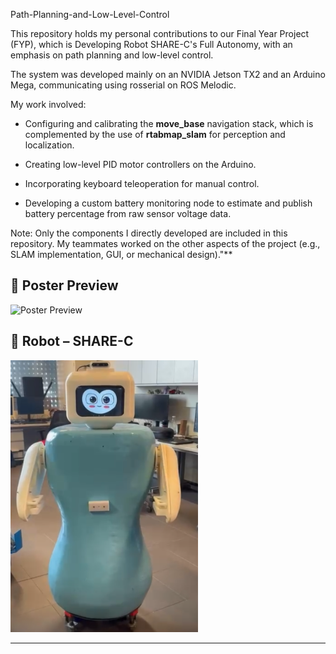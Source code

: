 Path-Planning-and-Low-Level-Control

This repository holds my personal contributions to our Final Year Project (FYP), which is Developing Robot SHARE-C's Full Autonomy, with an emphasis on path planning and low-level control.

The system was developed mainly on an NVIDIA Jetson TX2 and an Arduino Mega, communicating using rosserial on ROS Melodic.

My work involved:

 - Configuring and calibrating the **move_base** navigation stack, which is complemented by the use of **rtabmap_slam** for perception and localization.

 - Creating low-level PID motor controllers on the Arduino.

 - Incorporating keyboard teleoperation for manual control.

 - Developing a custom battery monitoring node to estimate and publish battery percentage from raw sensor voltage data.

Note: Only the components I directly developed are included in this repository. My teammates worked on the other aspects of the project (e.g., SLAM implementation, GUI, or mechanical design)."**

## 📌 Poster Preview

<img src="./FYP_Poster.png" alt="Poster Preview" width="500"/>

## 🤖 Robot – SHARE-C

<img src="./sharec_robot.PNG" alt="SHARE-C Robot" width="300"/>

---
